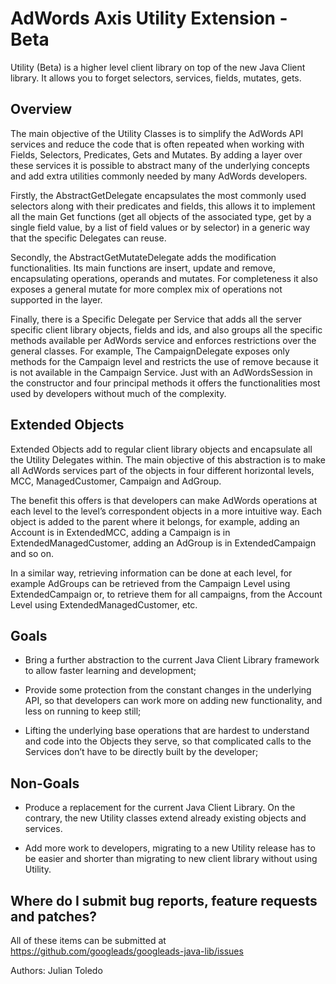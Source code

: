 AdWords Axis Utility Extension - Beta
=====================================

Utility (Beta) is a higher level client library on top of the new Java Client library.
It allows you to forget selectors, services, fields, mutates, gets.


Overview
--------

The main objective of the Utility Classes is to simplify the AdWords API services and reduce
the code that is often repeated when working with Fields, Selectors, Predicates, Gets and Mutates.
By adding a layer over these services it is possible to abstract many of the underlying concepts
and add extra utilities commonly needed by many AdWords developers.

Firstly, the AbstractGetDelegate encapsulates the most commonly used selectors along with their
predicates and fields, this allows it to implement all the main Get functions (get all objects of
the associated type, get by a single field value, by a list of field values or by selector)
in a generic way that the specific Delegates can reuse.

Secondly, the AbstractGetMutateDelegate adds the modification functionalities.
Its main functions are insert, update and remove, encapsulating operations, operands and mutates.
For completeness it also exposes a general mutate for more complex mix of operations
not supported in the layer.

Finally, there is a Specific Delegate per Service that adds all the server specific
client library objects, fields and ids, and also groups all the specific methods available
per AdWords service and enforces restrictions over the general classes.
For example, The CampaignDelegate exposes only methods for the Campaign level and restricts
the use of remove because it is not available in the Campaign Service. Just with an AdWordsSession
in the constructor and four principal methods it offers the functionalities most used by developers
without much of the complexity.


Extended Objects
----------------

Extended Objects add to regular client library objects and encapsulate all the Utility Delegates
within. The main objective of this abstraction is to make all AdWords services part of the objects
in four different horizontal levels, MCC, ManagedCustomer, Campaign and AdGroup.

The benefit this offers is that developers can make AdWords operations at each level to the level’s
correspondent objects in a more intuitive way. Each object is added to the parent where it belongs,
for example, adding an Account is in ExtendedMCC, adding a Campaign is in ExtendedManagedCustomer,
adding an AdGroup is in ExtendedCampaign and so on.

In a similar way, retrieving information can be done at each level, for example AdGroups can be
retrieved from the Campaign Level using ExtendedCampaign or, to retrieve them for all campaigns,
from the Account Level using ExtendedManagedCustomer, etc.


Goals
-----

* Bring a further abstraction to the current Java Client Library framework to allow faster
  learning and development;
  
* Provide some protection from the constant changes in the underlying API, so that developers
  can work more on adding new functionality, and less on running to keep still;
  
* Lifting the underlying base operations that are hardest to understand and code into the Objects
  they serve, so that complicated calls to the Services don’t have to be directly built by the
  developer;


Non-Goals
---------

* Produce a replacement for the current Java Client Library. On the contrary, the new Utility
  classes extend already existing objects and services.
  
* Add more work to developers, migrating to a new Utility release has to be easier and shorter
  than migrating to new client library without using Utility.


Where do I submit bug reports, feature requests and patches?
------------------------------------------------------------

All of these items can be submitted at
https://github.com/googleads/googleads-java-lib/issues

Authors:
    Julian Toledo